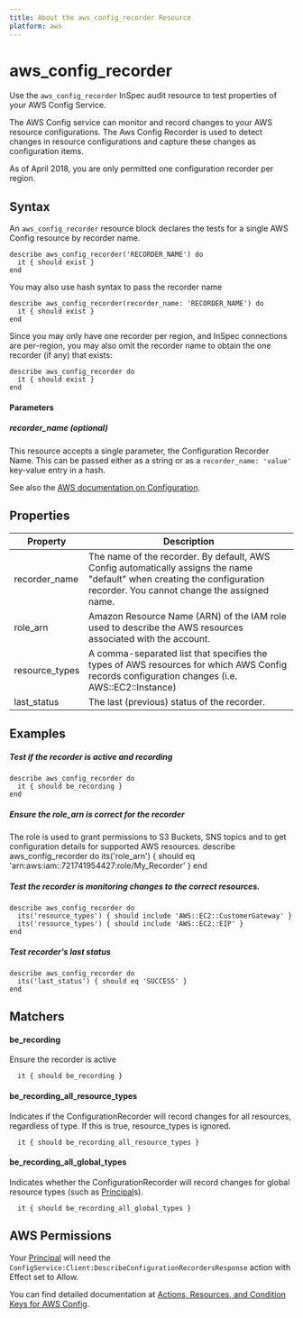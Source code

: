 ```yaml
---
title: About the aws_config_recorder Resource
platform: aws
---
```


# aws\_config\_recorder

Use the `aws_config_recorder` InSpec audit resource to test properties of your AWS Config Service.

The AWS Config service can monitor and record changes to your AWS resource configurations.  The Aws Config Recorder is used to detect changes in resource configurations and capture these changes as configuration items.

As of April 2018, you are only permitted one configuration recorder per region.

## Syntax

An `aws_config_recorder` resource block declares the tests for a single AWS Config resource by recorder name.

    describe aws_config_recorder('RECORDER_NAME') do
      it { should exist }
    end

You may also use hash syntax to pass the recorder name

    describe aws_config_recorder(recorder_name: 'RECORDER_NAME') do
      it { should exist }
    end
    
Since you may only have one recorder per region, and InSpec connections are per-region, you may also omit the recorder name to obtain the one recorder (if any) that exists:
    
    describe aws_config_recorder do
      it { should exist }
    end
    
#### Parameters

##### recorder\_name _(optional)_

This resource accepts a single parameter, the Configuration Recorder Name. 
This can be passed either as a string or as a `recorder_name: 'value'` key-value entry in a hash.

See also the [AWS documentation on Configuration](https://docs.aws.amazon.com/config/latest/developerguide/aws-config-landing-page.html).


## Properties

|Property        | Description|
| ---            | --- |
|recorder\_name  | The name of the recorder. By default, AWS Config automatically assigns the name "default" when creating the configuration recorder. You cannot change the assigned name.  |
|role\_arn       | Amazon Resource Name (ARN) of the IAM role used to describe the AWS resources associated with the account.  |
|resource\_types | A comma-separated list that specifies the types of AWS resources for which AWS Config records configuration changes (i.e. AWS::EC2::Instance)  |
|last\_status    | The last (previous) status of the recorder.  |

## Examples

##### Test if the recorder is active and recording
    describe aws_config_recorder do
      it { should be_recording }
    end

##### Ensure the role\_arn is correct for the recorder
The role is used to grant permissions to S3 Buckets, SNS topics and to get configuration details for supported AWS resources.
    describe aws_config_recorder do
      its('role_arn') { should eq 'arn:aws:iam::721741954427:role/My_Recorder' }
    end

##### Test the recorder is monitoring changes to the correct resources.
    describe aws_config_recorder do
      its('resource_types') { should include 'AWS::EC2::CustomerGateway' }
      its('resource_types') { should include 'AWS::EC2::EIP' }
    end

##### Test recorder's last status
    describe aws_config_recorder do
      its('last_status') { should eq 'SUCCESS' }
    end

## Matchers

#### be\_recording
Ensure the recorder is active

      it { should be_recording }

#### be\_recording\_all\_resource\_types
Indicates if the ConfigurationRecorder will record changes for all resources, regardless of type. If this is true, resource\_types is ignored.

      it { should be_recording_all_resource_types }

#### be\_recording\_all\_global\_types
Indicates whether the ConfigurationRecorder will record changes for global resource types (such as [Principal](https://docs.aws.amazon.com/IAM/latest/UserGuide/intro-structure.html#intro-structure-principal)s).

      it { should be_recording_all_global_types }

## AWS Permissions

Your [Principal](https://docs.aws.amazon.com/IAM/latest/UserGuide/intro-structure.html#intro-structure-principal) will need the `ConfigService:Client:DescribeConfigurationRecordersResponse` action with Effect set to Allow.

You can find detailed documentation at [Actions, Resources, and Condition Keys for AWS Config](https://docs.aws.amazon.com/IAM/latest/UserGuide/list_awsconfig.html).
